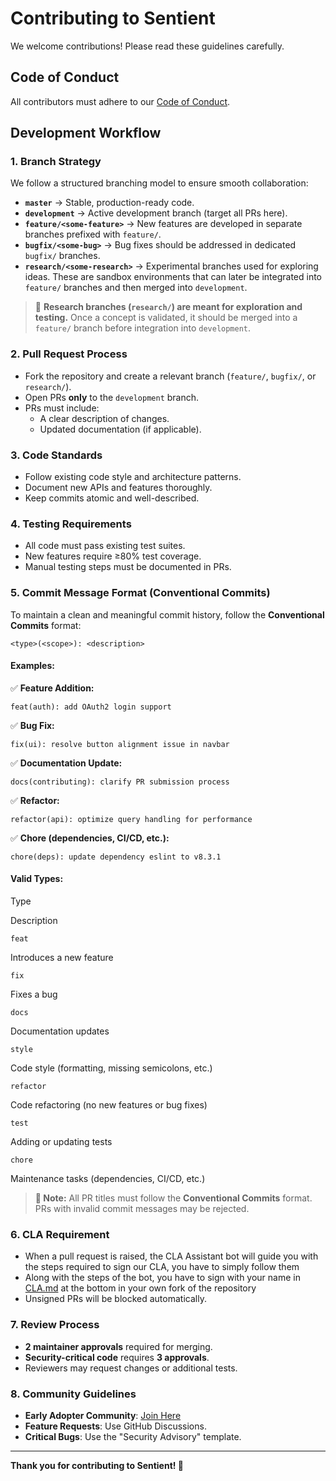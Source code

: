**Contributing to Sentient**
============================

We welcome contributions! Please read these guidelines carefully.

**Code of Conduct**
-------------------

All contributors must adhere to our [Code of Conduct](CODE_OF_CONDUCT.md).

**Development Workflow**
------------------------

### **1\. Branch Strategy**

We follow a structured branching model to ensure smooth collaboration:

*   **`master`** → Stable, production-ready code.
*   **`development`** → Active development branch (target all PRs here).
*   **`feature/<some-feature>`** → New features are developed in separate branches prefixed with `feature/`.
*   **`bugfix/<some-bug>`** → Bug fixes should be addressed in dedicated `bugfix/` branches.
*   **`research/<some-research>`** → Experimental branches used for exploring ideas. These are sandbox environments that can later be integrated into `feature/` branches and then merged into `development`.

> 🔹 **Research branches (`research/`) are meant for exploration and testing.** Once a concept is validated, it should be merged into a `feature/` branch before integration into `development`.

### **2\. Pull Request Process**

*   Fork the repository and create a relevant branch (`feature/`, `bugfix/`, or `research/`).
*   Open PRs **only** to the `development` branch.
*   PRs must include:
    *   A clear description of changes.
    *   Updated documentation (if applicable).

### **3\. Code Standards**

*   Follow existing code style and architecture patterns.
*   Document new APIs and features thoroughly.
*   Keep commits atomic and well-described.

### **4\. Testing Requirements**

*   All code must pass existing test suites.
*   New features require ≥80% test coverage.
*   Manual testing steps must be documented in PRs.

### **5\. Commit Message Format (Conventional Commits)**

To maintain a clean and meaningful commit history, follow the **Conventional Commits** format:

```
<type>(<scope>): <description>
```

#### **Examples**:

✅ **Feature Addition:**

```
feat(auth): add OAuth2 login support
```

✅ **Bug Fix:**

```
fix(ui): resolve button alignment issue in navbar
```

✅ **Documentation Update:**

```
docs(contributing): clarify PR submission process
```

✅ **Refactor:**

```
refactor(api): optimize query handling for performance
```

✅ **Chore (dependencies, CI/CD, etc.):**

```
chore(deps): update dependency eslint to v8.3.1
```

#### **Valid Types:**

Type

Description

`feat`

Introduces a new feature

`fix`

Fixes a bug

`docs`

Documentation updates

`style`

Code style (formatting, missing semicolons, etc.)

`refactor`

Code refactoring (no new features or bug fixes)

`test`

Adding or updating tests

`chore`

Maintenance tasks (dependencies, CI/CD, etc.)

> **🔹 Note:** All PR titles must follow the **Conventional Commits** format. PRs with invalid commit messages may be rejected.

### **6\. CLA Requirement**

*   When a pull request is raised, the CLA Assistant bot will guide you with the steps required to sign our CLA, you have to simply follow them
*   Along with the steps of the bot, you have to sign with your name in [CLA.md](./CLA.md) at the bottom in your own fork of the repository
*   Unsigned PRs will be blocked automatically.

### **7\. Review Process**

*   **2 maintainer approvals** required for merging.
*   **Security-critical code** requires **3 approvals**.
*   Reviewers may request changes or additional tests.

### **8\. Community Guidelines**

*   **Early Adopter Community**: [Join Here](https://chat.whatsapp.com/IOHxuf2W8cKEuyZrMo8DOJ)
*   **Feature Requests**: Use GitHub Discussions.
*   **Critical Bugs**: Use the "Security Advisory" template.

* * *

**Thank you for contributing to Sentient! 🚀**